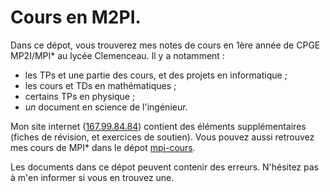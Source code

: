 # Cours en M2PI.

Dans ce dépot, vous trouverez mes notes de cours en 1ère année de CPGE MP2I/MPI\* au lycée Clemenceau.
Il y a notamment :
- les TPs et une partie des cours, et des projets en informatique ;
- les cours et TDs en mathématiques ;
- certains TPs en physique ;
- _un_ document en science de l'ingénieur.

Mon site internet ([167.99.84.84](http://167.99.84.84/)) contient des éléments supplémentaires (fiches de révision, et exercices de soutien).
Vous pouvez aussi retrouvez mes cours de MPI\* dans le dépot [mpi-cours](https://github.com/hugo-s29/mpi-cours).

Les documents dans ce dépot peuvent contenir des erreurs. N'hésitez pas à m'en informer si vous en trouvez une.
